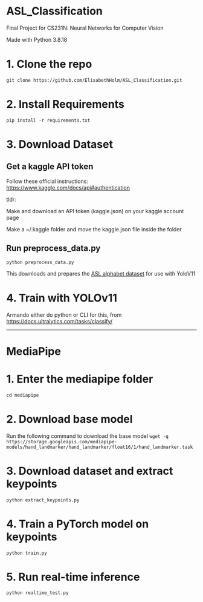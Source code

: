 # ASL_Classification
Final Project for CS231N: Neural Networks for Computer Vision

Made with Python 3.8.18

# 1. Clone the repo
```git clone https://github.com/ElisabethHolm/ASL_Classification.git```

# 2. Install Requirements
```pip install -r requirements.txt```

# 3. Download Dataset
## Get a kaggle API token
Follow these official instructions: https://www.kaggle.com/docs/api#authentication 

tldr: 

Make and download an API token (kaggle.json) on your kaggle account page

Make a ~/.kaggle folder and move the kaggle.json file inside the folder

## Run preprocess_data.py
```python preprocess_data.py```

This downloads and prepares the [ASL alphabet dataset](https://www.kaggle.com/datasets/grassknoted/asl-alphabet/data) for use with YoloV11

# 4. Train with YOLOv11
Armando either do python or CLI for this, from https://docs.ultralytics.com/tasks/classify/

___________
# MediaPipe
# 1. Enter the mediapipe folder
```cd mediapipe```

# 2. Download base model
Run the following command to download the base model
```wget -q https://storage.googleapis.com/mediapipe-models/hand_landmarker/hand_landmarker/float16/1/hand_landmarker.task```

# 3. Download dataset and extract keypoints
```python extract_keypoints.py```

# 4. Train a PyTorch model on keypoints
```python train.py```

# 5. Run real-time inference
```python realtime_test.py```
